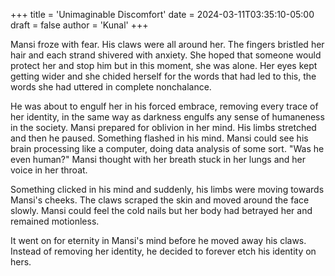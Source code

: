 +++
title = 'Unimaginable Discomfort'
date = 2024-03-11T03:35:10-05:00
draft = false
author = 'Kunal'
+++

Mansi froze with fear. His claws were all around her. The fingers bristled her hair and each strand shivered with anxiety. She hoped that someone would protect her and stop him but in this moment, she was alone. Her eyes kept getting wider and she chided herself for the words that had led to this, the words she had uttered in complete nonchalance.

He was about to engulf her in his forced embrace, removing every trace of her identity, in the same way as darkness engulfs any sense of humaneness in the society. Mansi prepared for oblivion in her mind. His limbs stretched and then he paused. Something flashed in his mind. Mansi could see his brain processing like a computer, doing data analysis of some sort. "Was he even human?" Mansi thought with her breath stuck in her lungs and her voice in her throat.

Something clicked in his mind and suddenly, his limbs were moving towards Mansi's cheeks. The claws scraped the skin and moved around the face slowly. Mansi could feel the cold nails but her body had betrayed her and remained motionless.

It went on for eternity in Mansi's mind before he moved away his claws. Instead of removing her identity, he decided to forever etch his identity on hers.

